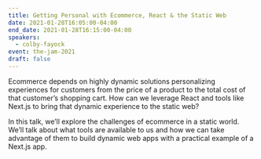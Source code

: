 ```yaml
---
title: Getting Personal with Ecommerce, React & the Static Web
date: 2021-01-28T16:05:00-04:00
end_date: 2021-01-28T16:15:00-04:00
speakers:
  - colby-fayock
event: the-jam-2021
draft: false
---
```


Ecommerce depends on highly dynamic solutions personalizing experiences for customers from the price of a product to the total cost of that customer’s shopping cart. How can we leverage React and tools like Next.js to bring that dynamic experience to the static web?

In this talk, we’ll explore the challenges of ecommerce in a static world. We’ll talk about what tools are available to us and how we can take advantage of them to build dynamic web apps with a practical example of a Next.js app.


